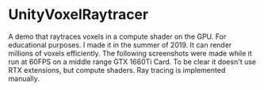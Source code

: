 # UnityVoxelRaytracer
A demo that raytraces voxels in a compute shader on the GPU. For educational purposes. I made it in the summer of 2019. It can render millions of voxels efficiently. The following screenshots were made while it run at 60FPS on a middle range GTX 1660Ti Card. To be clear it doesn't use RTX extensions, but compute shaders. Ray tracing is implemented manually.
